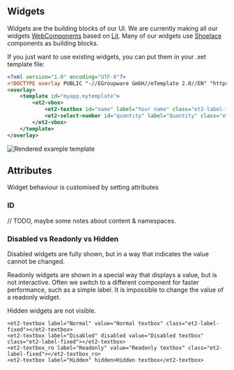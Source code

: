 ## Widgets

Widgets are the building blocks of our UI.
We are currently making all our
widgets [WebComponents](https://developer.mozilla.org/en-US/docs/Web/API/Web_components)
based on [Lit](https://lit.dev/docs/). Many of our widgets use [Shoelace](https://shoelace.style) components as building
blocks.

If you just want to use existing widgets, you can put them in your .xet template file:

```xml
<?xml version="1.0" encoding="UTF-8"?>
<!DOCTYPE overlay PUBLIC "-//EGroupware GmbH//eTemplate 2.0//EN" "https://www.egroupware.org/etemplate2.0.dtd">
<overlay>
    <template id="myapp.mytemplate">
        <et2-vbox>
            <et2-textbox id="name" label="Your name" class="et2-label-fixed"></et2-textbox>
            <et2-select-number id="quantity" label="Quantity" class="et2-label-fixed"></et2-select-number>
        </et2-vbox>
    </template>
</overlay>
```

<img src="/assets/images/widgets_rendered_example.png" alt="Rendered example template">

## Attributes

Widget behaviour is customised by setting attributes

### ID

// TODO, maybe some notes about content & namespaces.

### Disabled vs Readonly vs Hidden

Disabled widgets are fully shown, but in a way that indicates the value cannot be changed.

Readonly widgets are shown in a special way that displays a value, but is not interactive. Often we switch to a
different component for faster performance, such as a simple
label. It is impossible to change the value of a readonly widget.

Hidden widgets are not visible.

```html:preview
<et2-textbox label="Normal" value="Normal textbox" class="et2-label-fixed"></et2-textbox>
<et2-textbox label="Disabled" disabled value="Disabled textbox" class="et2-label-fixed"></et2-textbox>
<et2-textbox_ro label="Readonly" value="Readonly textbox" class="et2-label-fixed"></et2-textbox_ro>
<et2-textbox label="Hidden" hidden>Hidden textbox</et2-textbox>
```